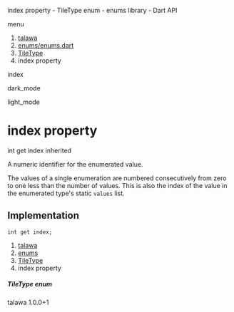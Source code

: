 




index property - TileType enum - enums library - Dart API







menu

1. [talawa](../../index.html)
2. [enums/enums.dart](../../enums_enums/enums_enums-library.html)
3. [TileType](../../enums_enums/TileType.html)
4. index property

index


dark\_mode

light\_mode




# index property


int
get
index
inherited

A numeric identifier for the enumerated value.

The values of a single enumeration are numbered
consecutively from zero to one less than the
number of values.
This is also the index of the value in the
enumerated type's static `values` list.


## Implementation

```
int get index;
```


 


1. [talawa](../../index.html)
2. [enums](../../enums_enums/enums_enums-library.html)
3. [TileType](../../enums_enums/TileType.html)
4. index property

##### TileType enum





talawa
1.0.0+1






